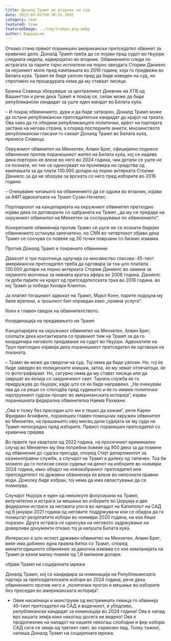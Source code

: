 ```yaml
---
title: Доналд Трамп во вторник на суд
date: 2023-04-01T00:38:52.289Z
category: свет
featured: true
featuredImage: ../img/trampo.png.webp
author: Вардарски
---
```


Откако стана првиот поранешен американски претседател обвинет за кривично дело, Доналд Трамп треба да се појави пред судот во Њујорк следната недела, најверојатно во вторник. Обвинението следи по истрагата за парите тајно исплатени на порно ѕвездата Сторми Даниелс за нејзиниот молк пред кампањата во 2016 година, која го придвижи во Белата куќа. Трамп ќе биде уапсен пред да биде изведен на суд, но спротивно на процедурата нема да му ставаат лисици.

Бранка Славица зборуваше за централниот Дневник на ХТВ од Вашингтон и рече дека Трамп и покрај се, сепак може да биде републикански кандидат за уште еден мандат во Белата куќа.

– И покрај обвинението, дури и да биде затворен, Доналд Трамп може да остане републикански претседателски кандидат до крајот на трката. Ова како да ги обедини републиканците политички, врвот на партијата застана на негова страна, а според последните анкети, мнозинството републикански гласачи го сакаат Доналд Трамп во Белата куќа, пренесе Славица.

Окружниот обвинител на Менхетен, Алвин Брег, официјално поднесе обвинение против поранешниот жител на Белата куќа, кој се надева дека повторно ќе влезе во него во 2024 година, чии детали се уште не се познати, но тие се однесуваат на проневера на средства од кампањата за да плати 130.000 долари на порно актерката Сторми Даниелс.за да не зборува за врската со него пред изборите во 2016 година.

– Очекуваме читањето на обвинението да се одржи во вторник, изјави за АФП адвокатката на Трамп Сузан Нечелес.

Портпаролот на канцеларијата на окружниот обвинител претходно изјави дека се договориле со одбраната на Трамп „да му се предаде на окружниот обвинител на Менхетен за сослушување по обвинението“.

Конкретните обвиненија против Трамп сè уште не се познати бидејќи обвинението останува запечатено, но CNN во четвртокот објави дека Трамп се соочува со повеќе од 30 точки поврзани со бизнис измама.

Против Доналд Трамп е покренато обвинение

Дваесет и три поротници одлучија со мнозинство гласови: 45-тиот американски претседател треба да одговара за тоа што платила 130.000 долари на порно актерката Сторми Даниелс во замена за нејзиното молчење за нивната кратка афера во 2006 година. Даниелс ги доби парите на крајот од претседателската трка во 2016 година. во кој Трамп ја победи Хилари Клинтон.

Ја платил тогашниот адвокат на Трамп, Мајкл Коен, парите подоцна му биле вратени, а трошокот бил оправдан како „правна услуга“.

Коен е главен сведок на обвинителството.

Координација на предавањето на Трамп

Канцеларијата на окружниот обвинител на Менхетен, Алвин Брег, соопшти дека контактирала со правниот тим на Трамп за да го координира неговото предавање на судот во Њујорк. Адвокатите на Труп претходно изјавија дека поранешниот претседател ќе одговори на поканата.

– Трамп ќе може да сведочи на суд. Тој нема да биде уапсен. Но, тој ќе биде заведен во полициските книшки, затоа, ќе му земат отпечатоци, ќе го фотографираат. Но, сигурно нема да му стават лисици или да завршат во ќелија со заедничкиот свет. Тајната служба ќе го придружува до Њујорк, каде што се ќе биде направено. „Не очекувам ова да се реши со спогодба пред судењето и ќе го имаме политички најотруениот судски процес во американската историја“, изјави поранешната федерална обвинителка Наема Рахмани.

„Ова е толку без преседан што ми е тешко да кажам“, рече Карен Фридман Агнифило, поранешен главен помошник окружен обвинител во Менхетен, на прашањето овој месец дали судијата ќе му суди на Трамп непосредно пред изборите.
Првиот поранешен претседател со кривична пријава

Во првите три квартали од 2022 година, на просечниот криминален случај во Менхетен му беа потребни повеќе од 900 дена за да помине од обвинение до судска пресуда, според Стејт департментот за казненоправни служби, а случајот на Трамп е далеку од типичен. Тоа би можело да го потисне секое судење на денот на изборите во ноември 2024 година, иако обидот на новоизбраниот претседател или претседателот по државни обвиненија ќе влезе во непознати правни води. Доколку биде избран, тој нема да има овластување да се помилува.

Случајот Њујорк е еден од неколкуте фокусирани на Трамп, вклучително и истрага за мешање во изборите во Џорџија и две федерални истраги за неговата улога во нападот на Капитолот на САД од 6 јануари 2021 година од неговите поддржувачи кои се обидоа да ги поништат резултатите избори во ноември 2020 година, на кои беше поразен. Друга истрага се однесува на неговото задржување на доверливи документи откако тој ја напушти Белата куќа.

Интересно е што истиот државен обвинител на Менхетен, Алвин Брег, веќе има добиено една правна битка со Трамп, според минатогодишното обвинение за даночна измама со кое компанијата на Трамп ја казни малку повеќе од 1,6 милиони долари.

објави Трамп на социјалната мрежа

Доналд Трамп, кој се кандидира за номинација на Републиканската партија за претседателските избори во 2024 година, рече дека обвинението против него е „политички прогон и мешање во изборите без преседан во американската историја“.

- Овие насилници и монструми од екстремната левица го обвинија 45-тиот претседател на САД и водечкиот, и убедливо, републикански кандидат за номинација во 2024 година! Ова е напад врз нашата земја како никогаш досега не видено! Ова е продолжение на нападот на нашите некогаш слободни и фер избори. САД сега се земја од третиот свет, во сериозен пад. Толку тажно!, напиша Доналд Трамп на социјалната мрежа.

